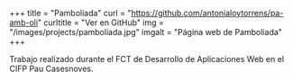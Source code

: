 +++
title = "Pamboliada"
curl = "https://github.com/antonialoytorrens/pa-amb-oli"
curltitle = "Ver en GitHub"
img = "/images/projects/pamboliada.jpg"
imgalt = "Página web de Pamboliada"
+++

Trabajo realizado durante el FCT de Desarrollo de Aplicaciones Web en el CIFP Pau Casesnoves.